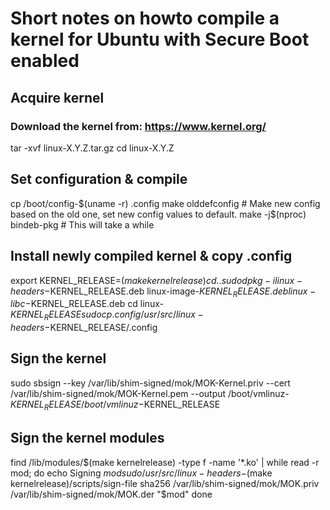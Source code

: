 # Short notes on howto compile a kernel for Ubuntu with Secure Boot enabled

## Acquire kernel
### Download the kernel from: https://www.kernel.org/
tar -xvf linux-X.Y.Z.tar.gz
cd linux-X.Y.Z
   
## Set configuration & compile
cp /boot/config-$(uname -r) .config
make olddefconfig # Make new config based on the old one, set new config values to default.
make -j$(nproc) bindeb-pkg # This will take a while

## Install newly compiled kernel & copy .config
export KERNEL_RELEASE=$(make kernelrelease)
cd ..
sudo dpkg -i linux-headers-$KERNEL_RELEASE.deb linux-image-$KERNEL_RELEASE.deb linux-libc-$KERNEL_RELEASE.deb
cd linux-$KERNEL_RELEASE
sudo cp .config /usr/src/linux-headers-$KERNEL_RELEASE/.config

## Sign the kernel 
sudo sbsign --key /var/lib/shim-signed/mok/MOK-Kernel.priv --cert /var/lib/shim-signed/mok/MOK-Kernel.pem --output /boot/vmlinuz-$KERNEL_RELEASE /boot/vmlinuz-$KERNEL_RELEASE

## Sign the kernel modules
find /lib/modules/$(make kernelrelease) -type f -name '*.ko' | while read -r mod; do
    echo Signing $mod
    sudo /usr/src/linux-headers-$(make kernelrelease)/scripts/sign-file sha256 /var/lib/shim-signed/mok/MOK.priv /var/lib/shim-signed/mok/MOK.der "$mod"
done
